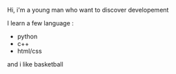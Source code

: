 Hi, i'm a young man who want to discover developement

I learn a few language :
- python
- c++
- html/css

and i like basketball
